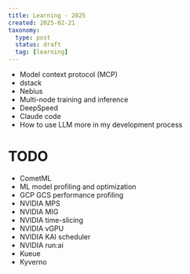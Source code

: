 ```yaml
---
title: Learning - 2025
created: 2025-02-21
taxonomy:
  type: post
  status: draft
  tag: [learning]
---
```


* Model context protocol (MCP)
* dstack
* Nebius
* Multi-node training and inference
* DeepSpeed
* Claude code
* How to use LLM more in my development process

# TODO
* CometML
* ML model profiling and optimization
* GCP GCS performance profiling
* NVIDIA MPS
* NVIDIA MIG
* NVIDIA time-slicing
* NVIDIA vGPU
* NVIDIA KAI scheduler
* NVIDIA run:ai
* Kueue
* Kyverno
